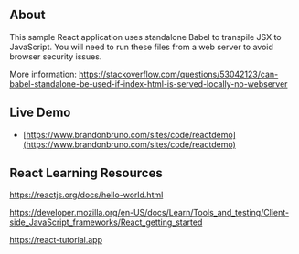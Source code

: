 ## About

This sample React application uses standalone Babel to transpile JSX to JavaScript. You will need to run these files from a web server to avoid browser security issues.

More information:
https://stackoverflow.com/questions/53042123/can-babel-standalone-be-used-if-index-html-is-served-locally-no-webserver

## Live Demo

* [https://www.brandonbruno.com/sites/code/reactdemo](https://www.brandonbruno.com/sites/code/reactdemo)

## React Learning Resources

https://reactjs.org/docs/hello-world.html

https://developer.mozilla.org/en-US/docs/Learn/Tools_and_testing/Client-side_JavaScript_frameworks/React_getting_started

https://react-tutorial.app
